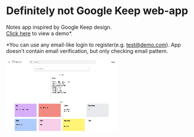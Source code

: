 # Definitely not Google Keep web-app  

Notes app inspired by Google Keep design.  
[Click here](https://gg-notes.herokuapp.com/) to view a demo&ast;.  
  
  
&ast;You can use any email-like login to register(e.g. test@demo.com). App doesn't contain email verification, but only checking email pattern.  

![](https://raw.githubusercontent.com/edemskiy/edemskiy.github.io/21042d19aba524785f7eca2475d33cdef71bd42c/img/notes.png)
